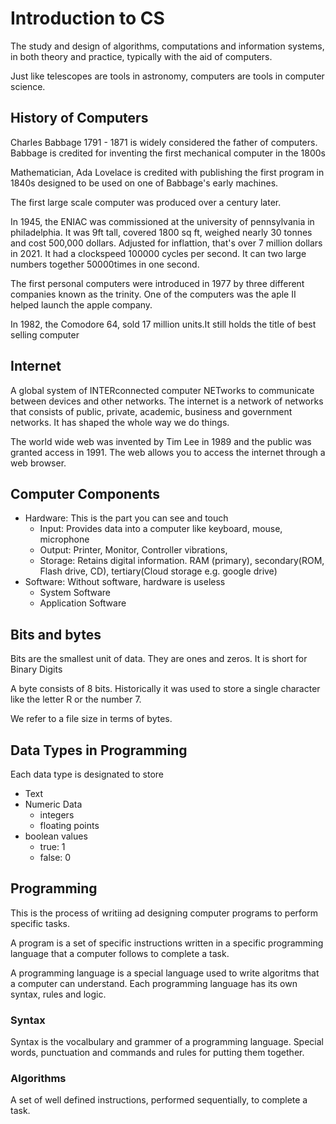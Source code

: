 # Introduction to CS

The study and design of algorithms, computations and information systems, in both theory and practice, typically with the aid of computers.

Just like telescopes are tools in astronomy, computers are tools in computer science.

## History of Computers

Charles Babbage 1791 - 1871 is widely considered the father of computers. Babbage is credited for inventing the first mechanical computer in the 1800s

Mathematician, Ada Lovelace is credited with publishing the first program in 1840s designed to be used on one of Babbage's early machines.

The first large scale computer was produced over a century later.

In 1945, the ENIAC was commissioned at the university of pennsylvania in philadelphia. It was 9ft tall, covered 1800 sq ft, weighed nearly 30 tonnes and cost 500,000 dollars. Adjusted for inflattion, that's over 7 million dollars in 2021. It had a clockspeed 100000 cycles per second. It can two large numbers together 50000times in one second.

The first personal computers were introduced in 1977 by three different companies known as the trinity. One of the computers was the aple II helped launch the apple company.

In 1982, the Comodore 64, sold 17 million units.It still holds the title of best selling computer

## Internet

A global system of INTERconnected computer NETworks to communicate between devices and other networks. The internet is a network of networks that consists of public, private, academic, business and government networks. It has shaped the whole way we do things.

The world wide web was invented by Tim Lee in 1989 and the public was granted access in 1991. The web allows you to access the internet through a web browser.

## Computer Components

- Hardware: This is the part you can see and touch
  - Input: Provides data into a computer like keyboard, mouse, microphone
  - Output: Printer, Monitor, Controller vibrations,
  - Storage: Retains digital information. RAM (primary), secondary(ROM, Flash drive, CD), tertiary(Cloud storage e.g. google drive)
- Software: Without software, hardware is useless
  - System Software
  - Application Software

## Bits and bytes

Bits are the smallest unit of data. They are ones and zeros. It is short for Binary Digits

A byte consists of 8 bits. Historically it was used to store a single character like the letter R or the number 7.

We refer to a file size in terms of bytes.

## Data Types in Programming

Each data type is designated to store

- Text
- Numeric Data
  - integers
  - floating points
- boolean values
  - true: 1
  - false: 0

## Programming

This is the process of writiing ad designing computer programs to perform specific tasks.

A program is a set of specific instructions written in a specific programming language that a computer follows to complete a task.

A programming language is a special language used to write algoritms that a computer can understand.
Each programming language has its own syntax, rules and logic.

### Syntax

Syntax is the vocalbulary and grammer of a programming language. Special words, punctuation and commands and rules for putting them together.

### Algorithms

A set of well defined instructions, performed sequentially, to complete a task.
